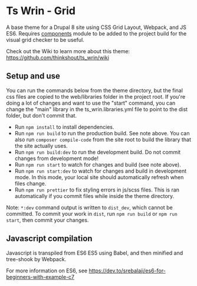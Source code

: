 # Ts Wrin - Grid

A base theme for a Drupal 8 site using CSS Grid Layout, Webpack, and JS ES6.
Requires
[components](https://www.drupal.org/project/components) module to be added to
the project build for the visual grid checker to be useful.

Check out the Wiki to learn more about this theme:
https://github.com/thinkshout/ts_wrin/wiki

## Setup and use

You can run the commands below from the theme directory, but the final css files
are copied to the web/libraries folder in the project root. If you're doing a
lot of changes and want to use the "start" command, you can change the "main"
library in the ts_wrin.libraries.yml file to point to the dist folder, but don't
commit that.

- Run `npm install` to install dependencies.
- Run `npm run build` to run the production build. See note above. You can
  also run `composer compile-code` from the site root to build the library
  that the site actually uses.
- Run `npm run build:dev` to run the development build. Do not commit changes
  from development mode!
- Run `npm run start` to watch for changes and build (see note above).
- Run `npm run start:dev` to watch for changes and build in development mode.
  In this mode, your local site should automatically refresh when files change.
- Run `npm run prettier` to fix styling errors in js/scss files. This is ran
  automatically if you commit files while inside the theme directory.

Note: `*:dev` command output is written to `dist_dev`, which cannot be
committed. To commit your work in `dist`, run `npm run build` or
`npm run start`, then commit your changes.

## Javascript compilation

Javascript is transpiled from ES6 ES5 using Babel, and then minified and
tree-shook by Webpack.

For more information on ES6, see https://dev.to/srebalaji/es6-for-beginners-with-example-c7
